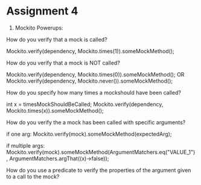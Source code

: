 # Assignment 4

1. Mockito Powerups:

How do you verify that a mock is called?

Mockito.verify(dependency, Mockito.times(1)).someMockMethod();

How do you verify that a mock is NOT called?

Mockito.verify(dependency, Mockito.times(0)).someMockMethod();
OR
Mockito.verify(dependency, Mockito.never()).someMockMethod();

How do you specify how many times a mockshould have been called?

int x = timesMockShouldBeCalled;
Mockito.verify(dependency, Mockito.times(x)).someMockMethod();

How do you verify the a mock has been called with specific arguments?

if one arg:
Mockito.verify(mock).someMockMethod(expectedArg);

if multiple args:
Mockito.verify(mock).someMockMethod(ArgumentMatchers.eq("VALUE_1"), ArgumentMatchers.argThat((x)->false));

How do you use a predicate to verify the properties of the argument given to a call to the mock? 


